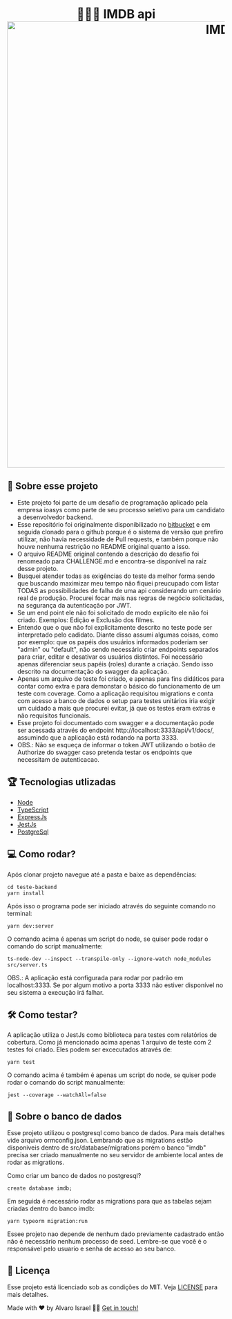 <h1 align="center">
    👨🏻‍🎥 IMDB api<br>
    <img  alt="IMDb api" width="1024" height="1033" src=""/>
</h1>

## 📌 Sobre esse projeto

- Este projeto foi parte de um desafio de programação aplicado pela empresa ioasys como parte de seu processo seletivo para um candidato a desenvolvedor backend.
- Esse repositório foi originalmente disponibilizado no [bitbucket](https://bitbucket.org/ioasys/teste-backend/src/master/) e em seguida clonado para o github porque é o sistema de versão que prefiro utilizar, não havia necessidade de Pull requests, e também porque não houve nenhuma restrição no README original quanto a isso.
- O arquivo README original contendo a descrição do desafio foi renomeado para CHALLENGE.md e encontra-se disponível na raíz desse projeto.
- Busquei atender todas as exigências do teste da melhor forma sendo que buscando maximizar meu tempo não fiquei preucupado com listar TODAS as possibilidades de falha de uma api considerando um cenário real de produção. Procurei focar mais nas regras de negócio solicitadas, na segurança da autenticação por JWT.
- Se um end point ele não foi solicitado de modo explicíto ele não foi criado. Exemplos: Edição e Exclusão dos filmes.
- Entendo que o que não foi explicitamente descrito no teste pode ser interpretado pelo cadidato. Diante disso assumi algumas coisas, como por exemplo: que os papéis dos usuários informados poderiam ser "admin" ou "default", não sendo necessário criar endpoints separados para criar, editar e desativar os usuários distintos. Foi necessário apenas diferenciar seus papéis (roles) durante a criação. Sendo isso descrito na documentação do swagger da aplicação.
- Apenas um arquivo de teste foi criado, e apenas para fins didáticos para contar como extra e para demonstar o básico do funcionamento de um teste com coverage. Como a aplicação requisitou migrations e conta com acesso a banco de dados o setup para testes unitários iria exigir um cuidado a mais que procurei evitar, já que os testes eram extras e não requisitos funcionais.
- Esse projeto foi documentado com swagger e a documentação pode ser acessada através do endpoint http://localhost:3333/api/v1/docs/, assumindo que a aplicação está rodando na porta 3333.
- OBS.: Não se esqueça de informar o token JWT utilizando o botão de Authorize do swagger caso pretenda testar os endpoints que necessitam de autenticacao.

## 🏆 Tecnologias utlizadas

- [Node](https://nodejs.org/en/)
- [TypeScript](https://www.typescriptlang.org/)
- [ExpressJs](https://expressjs.com/)
- [JestJs](https://jestjs.io/)
- [PostgreSql](https://www.postgresql.org/)

## 💻 Como rodar?

Após clonar projeto navegue até a pasta e baixe as dependências:

```
cd teste-backend
yarn install
```

Após isso o programa pode ser iniciado através do seguinte comando no terminal:

```
yarn dev:server
```

O comando acima é apenas um script do node, se quiser pode rodar o comando do script manualmente:

```
ts-node-dev --inspect --transpile-only --ignore-watch node_modules src/server.ts
```

OBS.: A aplicação está configurada para rodar por padrão em localhost:3333.
Se por algum motivo a porta 3333 não estiver disponível no seu sistema a execução irá falhar.

## 🛠 Como testar?

A aplicação utiliza o JestJs como biblioteca para testes com relatórios de cobertura.
Como já mencionado acima apenas 1 arquivo de teste com 2 testes foi criado. Eles podem ser excecutados através de:

```
yarn test
```

O comando acima é também é apenas um script do node, se quiser pode rodar o comando do script manualmente:

```
jest --coverage --watchAll=false
```

## 💎 Sobre o banco de dados

Esse projeto utilizou o postgresql como banco de dados. Para mais detalhes vide arquivo ormconfig.json. Lembrando que as migrations estão disponiveis dentro de src/database/migrations porém o banco "imdb" precisa ser criado manualmente no seu servidor de ambiente local antes de rodar as migrations.

Como criar um banco de dados no postgresql?

```
create database imdb;
```

Em seguida é necessário rodar as migrations para que as tabelas sejam criadas dentro do banco imdb:

```
yarn typeorm migration:run
```

Essee projeto nao depende de nenhum dado previamente cadastrado então não é necessário nenhum processo de seed. Lembre-se que você é o responsável pelo usuario e senha de acesso ao seu banco.

## 📝 Licença

Esse projeto está licenciado sob as condições do MIT. Veja [LICENSE](LICENSE.md) para mais detalhes.

Made with ❤️ by Alvaro Israel 👏🏻 [Get in touch!](https://www.linkedin.com/in/alvaroisraeldesenvolvedor/)
